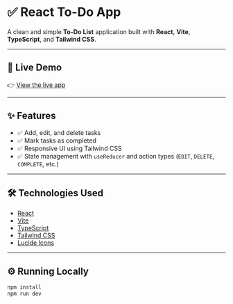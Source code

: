 # ✅ React To-Do App

A clean and simple **To-Do List** application built with **React**, **Vite**, **TypeScript**, and **Tailwind CSS**.

---

## 🔗 Live Demo

👉 [View the live app](https://lampros99.github.io/cf7-react-todo-app/)

---

## ✨ Features

- ✅ Add, edit, and delete tasks
- ✅ Mark tasks as completed
- ✅ Responsive UI using Tailwind CSS
- ✅ State management with `useReducer` and action types (`EDIT`, `DELETE`, `COMPLETE`, etc.)

---

## 🛠️ Technologies Used

- [React](https://reactjs.org/)
- [Vite](https://vitejs.dev/)
- [TypeScript](https://www.typescriptlang.org/)
- [Tailwind CSS](https://tailwindcss.com/)
- [Lucide Icons](https://lucide.dev/)

---

## ⚙️ Running Locally

```bash
npm install
npm run dev
